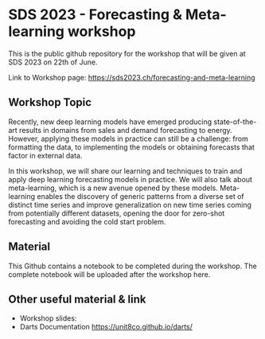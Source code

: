 # SDS 2023 - Forecasting & Meta-learning workshop
This is the public github repository for the workshop that will be given at SDS 2023 on 22th of June.

Link to Workshop page: https://sds2023.ch/forecasting-and-meta-learning

## Workshop Topic
Recently, new deep learning models have emerged producing state-of-the-art results in domains from sales and demand forecasting to energy. However, applying these models in practice can still be a challenge: from formatting the data, to implementing the models or obtaining forecasts that factor in external data.

In this workshop, we will share our learning and techniques to train and apply deep learning forecasting models in practice. We will also talk about meta-learning, which is a new avenue opened by these models. Meta-learning enables the discovery of generic patterns from a diverse set of distinct time series and improve generalization on new time series coming from potentially different datasets, opening the door for zero-shot forecasting and avoiding the cold start problem.

## Material
This Github contains a notebook to be completed during the workshop. The complete notebook will be uploaded after the workshop here.

## Other useful material & link
- Workshop slides: 
- Darts Documentation https://unit8co.github.io/darts/
